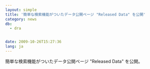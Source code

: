 ```yaml
---
layout: simple
title: '簡単な検索機能がついたデータ公開ページ "Released Data" を公開'
category: news
db:
  - dra


date: 2009-10-26T15:27:36
lang: ja
---
```


簡単な検索機能がついたデータ公開ページ "Released Data" を公開。
